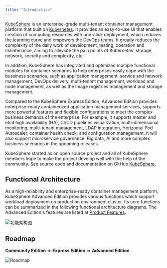 ```yaml
---
title: "Introduction"
---
```


[KubeSphere](https://kubesphere.io) is an enterprise-grade multi-tenant container management platform that built on [Kubernetes](https://kubernetes.io). It provides an easy-to-use UI that enables creation of computing resources with one-click deployment, which reduces the learning curve and empowers the DevOps teams. It greatly reduces the complexity of the daily work of development, testing, operation and maintenance, aiming to alleviate the pain points of Kubernetes' storage, network, security and complexity, etc.

In addition, KubeSphere has integrated and optimized multiple functional modules for container scenarios to help enterprises easily cope with the bussiness scenarios, such as application management, service and network management, DevOps delivery, multi-tenant management, workload and node management, as well as the image registries management and storage management. 


Compared to the KubeSphere Express Edition, Advanced Edition provides enterprise-ready containerized application management services, supports more powerful features and flexible configurations to meet the complex business demands of the enterprise. For example, it supports master and etcd high availability (HA), CI/CD pipelines visualization, multi-dimensional monitoring, multi-tenant management, LDAP integration, Horizontal Pod Autoscaler, container health check, and configuration management. It will also support microservice governance, Big data, AI and more complex business scenarios in the upcoming releases.


KubeSphere started as an open source project and all of KubeSphere members hope to make the project develop well with the help of the community. See source code and documentation on GitHub [KubeSphere](https://github.com/kubesphere).

## Functional Architecture

As a high-reliability and enterprise-ready container management platform, KubeSphere Advanced Edition provides various functions which support workload deployment on production environment cluster. Its core functions can be summarized in the following functional architecture diagrams. The Advanced Edition's features are listed at [Product Features](../features). 

![功能架构图](/kubesphere-landscape-en.svg)

## Roadmap

**Community Edition** => **Express Edition** => **Advanced Edition** 

![Roadmap](/roadmap-en.svg)

